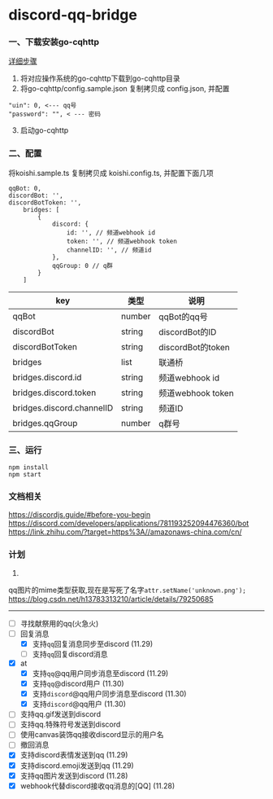 # discord-qq-bridge

### 一、下载安装go-cqhttp
[详细步骤](https://github.com/Mrs4s/go-cqhttp/blob/master/docs/quick_start.md)

1. 将对应操作系统的go-cqhttp下载到go-cqhttp目录
2. 将go-cqhttp/config.sample.json 复制拷贝成 config.json, 并配置
```shell script
"uin": 0, <--- qq号
"password": "", < --- 密码
```
3. 启动go-cqhttp

### 二、配置
将koishi.sample.ts 复制拷贝成 koishi.config.ts, 并配置下面几项
```shell script
qqBot: 0,
discordBot: '',
discordBotToken: '',
    bridges: [
        {
            discord: {
                id: '', // 频道webhook id
                token: '', // 频道webhook token
                channelID: '', // 频道id
            },
            qqGroup: 0 // q群
        }
    ]
```
| key | 类型 | 说明 |
| --- | --- | --- |
| qqBot | number | qqBot的qq号 |
| discordBot | string | discordBot的ID |
| discordBotToken | string | discordBot的token |
| bridges | list | 联通桥 |
| bridges.discord.id | string | 频道webhook id |
| bridges.discord.token | string | 频道webhook token |
| bridges.discord.channelID | string | 频道ID |
| bridges.qqGroup | number | q群号 |

### 三、运行
```shell script
npm install
npm start
```


### 文档相关
https://discordjs.guide/#before-you-begin
https://discord.com/developers/applications/781193252094476360/bot
https://link.zhihu.com/?target=https%3A//amazonaws-china.com/cn/
### 计划
1.
qq图片的mime类型获取,现在是写死了名字`attr.setName('unknown.png');`
https://blog.csdn.net/h13783313210/article/details/79250685

--- 

- [ ] 寻找献祭用的qq(火急火)
- [ ] 回复消息
    - [x] 支持`qq`回复消息同步至discord (11.29)
    - [ ] 支持`qq`回复discord消息
- [x] at
    - [x] 支持`qq`@qq用户同步消息至discord (11.29)
    - [x] 支持`qq`@discord用户 (11.30)
    - [x] 支持`discord`@qq用户同步消息至discord (11.30)
    - [x] 支持`discord`@qq用户 (11.30)
- [ ] 支持qq.gif发送到discord
- [ ] 支持qq.特殊符号发送到discord
- [ ] 使用canvas装饰qq接收discord显示的用户名
- [ ] 撤回消息
- [x] 支持discord表情发送到qq (11.29)
- [x] 支持discord.emoji发送到qq (11.29)
- [x] 支持qq图片发送到discord (11.28)
- [x] webhook代替discord接收qq消息的[QQ] (11.28)
